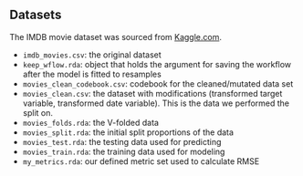 ## Datasets

The IMDB movie dataset was sourced from [Kaggle.com](https://www.kaggle.com/datasets/ashpalsingh1525/imdb-movies-dataset/data).

- `imdb_movies.csv`: the original dataset
- `keep_wflow.rda`: object that holds the argument for saving the workflow after the model is fitted to resamples
- `movies_clean_codebook.csv`: codebook for the cleaned/mutated data set
- `movies_clean.csv`: the dataset with modifications (transformed target variable, transformed date variable). This is the data we performed the split on.
- `movies_folds.rda`: the V-folded data
- `movies_split.rda`: the initial split proportions of the data
- `movies_test.rda`: the testing data used for predicting
- `movies_train.rda`: the training data used for modeling
- `my_metrics.rda`: our defined metric set used to calculate RMSE
